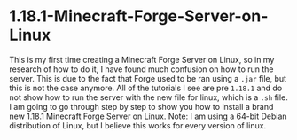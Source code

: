 # 1.18.1-Minecraft-Forge-Server-on-Linux

This is my first time creating a Minecraft Forge Server on Linux, so in my research of how to do it, I have found much confusion on how to run the server. This is due to the fact that Forge used to be ran using a `.jar` file, but this is not the case anymore. All of the tutorials I see are pre `1.18.1` and do not show how to run the server with the new file for linux, which is a `.sh` file. I am going to go through step by step to show you how to install a brand new 1.18.1 Minecraft Forge Server on Linux. Note: I am using a 64-bit Debian distribution of Linux, but I believe this works for every version of linux.

